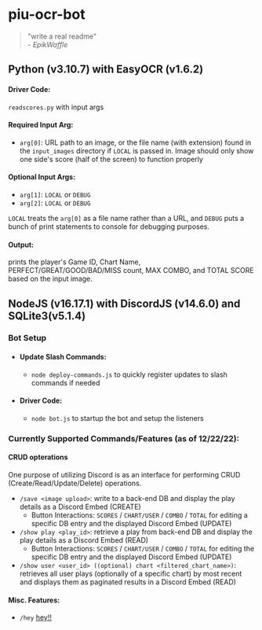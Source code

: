 # piu-ocr-bot 

> "write a real readme"<br> 
> \- *EpikWaffle*

## Python (v3.10.7) with EasyOCR (v1.6.2)
#### Driver Code:
`readscores.py` with input args

#### Required Input Arg:
- `arg[0]`: URL path to an image, or the file name (with extension) found in the `input_images` directory if `LOCAL` is passed in. Image should only show one side's score (half of the screen) to function properly

#### Optional Input Args:
- `arg[1]`: `LOCAL` or `DEBUG`
- `arg[2]`: `LOCAL` or `DEBUG`

`LOCAL` treats the `arg[0]` as a file name rather than a URL, and `DEBUG` puts a bunch of print statements to console for debugging purposes.

#### Output:
prints the player's Game ID, Chart Name, PERFECT/GREAT/GOOD/BAD/MISS count, MAX COMBO, and TOTAL SCORE based on the input image.

## NodeJS (v16.17.1) with DiscordJS (v14.6.0) and SQLite3(v5.1.4)
### Bot Setup

- #### Update Slash Commands:
    - `node deploy-commands.js` to quickly register updates to slash commands if needed

- #### Driver Code:
    - `node bot.js` to startup the bot and setup the listeners

### Currently Supported Commands/Features (as of 12/22/22):

#### CRUD opterations
One purpose of utilizing Discord is as an interface for performing CRUD (Create/Read/Update/Delete) operations.
- `/save <image upload>`: write to a back-end DB and display the play details as a Discord Embed (CREATE)
    - Button Interactions: `SCORES` / `CHART/USER` / `COMBO` / `TOTAL` for editing a specific DB entry and the displayed Discord Embed (UPDATE)
- `/show play <play_id>`: retrieve a play from back-end DB and display the play details as a Discord Embed (READ)
    - Button Interactions: `SCORES` / `CHART/USER` / `COMBO` / `TOTAL` for editing the specific DB entry and the displayed Discord Embed (UPDATE)
- `/show user <user_id> ((optional) chart <filtered_chart_name>)`: retrieves all user plays (optionally of a specific chart) by most recent and displays them as paginated results in a Discord Embed (READ)

#### Misc. Features:
- `/hey` [hey!!](https://i.ytimg.com/vi/YknOygHNv1U/maxresdefault.jpg)
